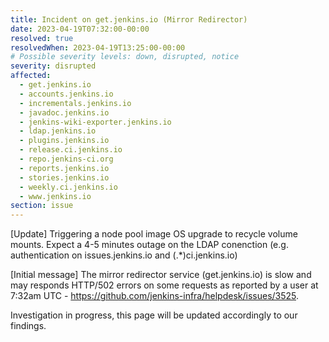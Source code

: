 ```yaml
---
title: Incident on get.jenkins.io (Mirror Redirector)
date: 2023-04-19T07:32:00-00:00
resolved: true
resolvedWhen: 2023-04-19T13:25:00-00:00
# Possible severity levels: down, disrupted, notice
severity: disrupted
affected:
  - get.jenkins.io
  - accounts.jenkins.io
  - incrementals.jenkins.io
  - javadoc.jenkins.io
  - jenkins-wiki-exporter.jenkins.io
  - ldap.jenkins.io
  - plugins.jenkins.io
  - release.ci.jenkins.io
  - repo.jenkins-ci.org
  - reports.jenkins.io
  - stories.jenkins.io
  - weekly.ci.jenkins.io
  - www.jenkins.io
section: issue
---
```


[Update]
Triggering a node pool image OS upgrade to recycle volume mounts. Expect a 4-5 minutes outage on the LDAP conenction (e.g. authentication on issues.jenkins.io and (.*)ci.jenkins.io)

[Initial message]
The mirror redirector service (get.jenkins.io) is slow and may responds HTTP/502 errors on some requests as reported by a user at 7:32am UTC - <https://github.com/jenkins-infra/helpdesk/issues/3525>.

Investigation in progress, this page will be updated accordingly to our findings.
